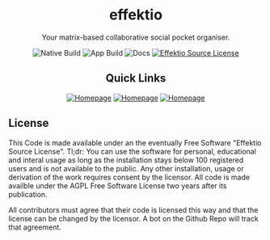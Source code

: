 
<div align='center'>

# effektio

Your matrix-based collaborative social pocket organiser. 

![Native Build](https://img.shields.io/github/workflow/status/effektio/effektio/Native?label=Rust%20Build&style=for-the-badge) ![App Build](https://img.shields.io/github/workflow/status/effektio/effektio/App?label=App%20Build&style=for-the-badge)  ![Docs](https://img.shields.io/github/workflow/status/effektio/effektio/Docs?label=Docs&style=for-the-badge) [![Effektio Source License](https://img.shields.io/badge/License-Effektio%20Source%20License-blue?style=for-the-badge)](./LICENSE.txt)

## Quick Links

[![Homepage ](https://img.shields.io/badge/HOMEPAGE-gray?style=for-the-badge)](https://effektio.org) 
[![Homepage ](https://img.shields.io/badge/DOCS-blue?style=for-the-badge)](https://docs.effektio.org)
[![Homepage ](https://img.shields.io/badge/CONTAACT-yellow?style=for-the-badge)](mailto:contact@effektio.org)

</div>

## License

This Code is made available under an the eventually Free Software "Effektio Source License". Tl;dr: You can use the software for personal, educational and interal usage as long as the installation stays below 100 registered users and is not available to the public. Any other installation, usage or derivation of the work requires consent by the licensor. All code is made availble under the AGPL Free Software License two years after its publication.

All contributors must agree that their code is licensed this way and that the license can be changed by the licensor. A bot on the Github Repo will track that agreement.